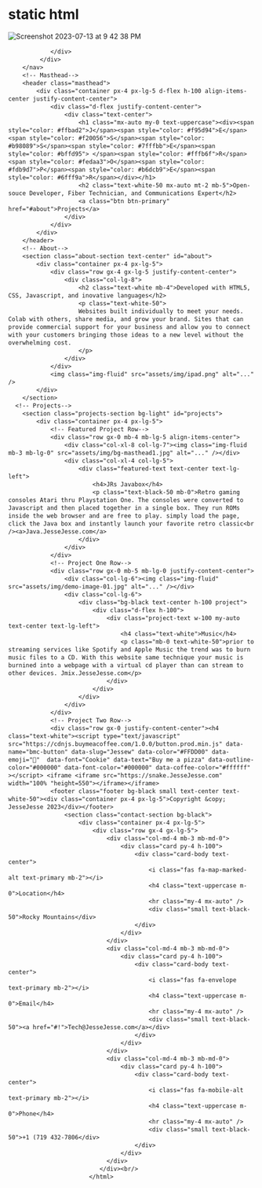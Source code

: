 # static html
<img width="1440" alt="Screenshot 2023-07-13 at 9 42 38 PM" src="https://github.com/sudo-self/JesseJesse.com/assets/119916323/9bd8e286-b4d5-4f00-a43f-5015f1e5a9ba">


            
                </div>
             </div>
        </nav>
        <!-- Masthead-->
        <header class="masthead">
            <div class="container px-4 px-lg-5 d-flex h-100 align-items-center justify-content-center">
                <div class="d-flex justify-content-center">
                    <div class="text-center">
                        <h1 class="mx-auto my-0 text-uppercase"><div><span style="color: #ffbad2">J</span><span style="color: #f95d94">E</span><span style="color: #f20056">S</span><span style="color: #b98089">S</span><span style="color: #7fffbb">E</span><span style="color: #bffd95"> </span><span style="color: #fffb6f">R</span><span style="color: #fedaa3">O</span><span style="color: #fdb9d7">P</span><span style="color: #b6dcb9">E</span><span style="color: #6fff9a">R</span></div></h1>
                        <h2 class="text-white-50 mx-auto mt-2 mb-5">Open-souce Developer, Fiber Technician, and Communications Expert</h2>
                        <a class="btn btn-primary" href="#about">Projects</a>
                    </div>
                </div>
            </div>
        </header>
        <!-- About-->
        <section class="about-section text-center" id="about">
            <div class="container px-4 px-lg-5">
                <div class="row gx-4 gx-lg-5 justify-content-center">
                    <div class="col-lg-8">
                        <h2 class="text-white mb-4">Developed with HTML5, CSS, Javascript, and inovative languages</h2>
                        <p class="text-white-50">
                        Websites built individually to meet your needs. Colab with others, share media, and grow your brand. Sites that can provide commercial support for your business and allow you to connect with your customers bringing those ideas to a new level without the overwhelming cost.
                        </p>
                    </div>
                </div>
                <img class="img-fluid" src="assets/img/ipad.png" alt="..." />
            </div>
        </section>
      <!-- Projects-->
        <section class="projects-section bg-light" id="projects">
            <div class="container px-4 px-lg-5">
                <!-- Featured Project Row-->
                <div class="row gx-0 mb-4 mb-lg-5 align-items-center">
                    <div class="col-xl-8 col-lg-7"><img class="img-fluid mb-3 mb-lg-0" src="assets/img/bg-masthead1.jpg" alt="..." /></div>
                    <div class="col-xl-4 col-lg-5">
                        <div class="featured-text text-center text-lg-left">
                            <h4>JRs Javabox</h4>
                            <p class="text-black-50 mb-0">Retro gaming consoles Atari thru Playstation One. The consoles were converted to Javascript and then placed together in a single box. They run ROMs inside the web browser and are free to play. simply load the page, click the Java box and instantly launch your favorite retro classic<br /><a>Java.JesseJesse.com</a>
                        </div>
                    </div>
                </div>
                <!-- Project One Row-->
                <div class="row gx-0 mb-5 mb-lg-0 justify-content-center">
                    <div class="col-lg-6"><img class="img-fluid" src="assets/img/demo-image-01.jpg" alt="..." /></div>
                    <div class="col-lg-6">
                        <div class="bg-black text-center h-100 project">
                            <div class="d-flex h-100">
                                <div class="project-text w-100 my-auto text-center text-lg-left">
                                    <h4 class="text-white">Music</h4>
                                    <p class="mb-0 text-white-50">prior to streaming services like Spotify and Apple Music the trend was to burn music files to a CD. With this website same technique your music is burnined into a webpage with a virtual cd player than can stream to other devices. Jmix.JesseJesse.com</p>
                                </div>
                            </div>
                        </div>
                    </div>
                </div>
                <!-- Project Two Row-->
                <div class="row gx-0 justify-content-center"><h4 class="text-white"><script type="text/javascript" src="https://cdnjs.buymeacoffee.com/1.0.0/button.prod.min.js" data-name="bmc-button" data-slug="Jessew" data-color="#FFDD00" data-emoji="🍕"  data-font="Cookie" data-text="Buy me a pizza" data-outline-color="#000000" data-font-color="#000000" data-coffee-color="#ffffff" ></script> <iframe <iframe src="https://snake.JesseJesse.com" width="100% "height=550"></iframe></iframe>
                <footer class="footer bg-black small text-center text-white-50"><div class="container px-4 px-lg-5">Copyright &copy; JesseJesse 2023</div></footer>
                    <section class="contact-section bg-black">
                        <div class="container px-4 px-lg-5">
                            <div class="row gx-4 gx-lg-5">
                                <div class="col-md-4 mb-3 mb-md-0">
                                    <div class="card py-4 h-100">
                                        <div class="card-body text-center">
                                            <i class="fas fa-map-marked-alt text-primary mb-2"></i>
                                            <h4 class="text-uppercase m-0">Location</h4>
                                            <hr class="my-4 mx-auto" />
                                            <div class="small text-black-50">Rocky Mountains</div>
                                        </div>
                                    </div>
                                </div>
                                <div class="col-md-4 mb-3 mb-md-0">
                                    <div class="card py-4 h-100">
                                        <div class="card-body text-center">
                                            <i class="fas fa-envelope text-primary mb-2"></i>
                                            <h4 class="text-uppercase m-0">Email</h4>
                                            <hr class="my-4 mx-auto" />
                                            <div class="small text-black-50"><a href="#!">Tech@JesseJesse.com</a></div>
                                        </div>
                                    </div>
                                </div>
                                <div class="col-md-4 mb-3 mb-md-0">
                                    <div class="card py-4 h-100">
                                        <div class="card-body text-center">
                                            <i class="fas fa-mobile-alt text-primary mb-2"></i>
                                            <h4 class="text-uppercase m-0">Phone</h4>
                                            <hr class="my-4 mx-auto" />
                                            <div class="small text-black-50">+1 (719 432-7806</div>
                                        </div>
                                    </div>
                                </div>
                              </div><br/>
                           </html>
                            

